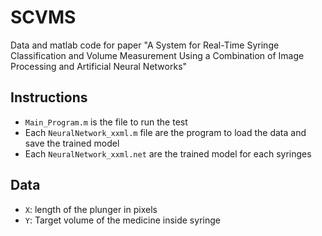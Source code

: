 # SCVMS
Data and matlab code for paper "A System for Real-Time Syringe Classification and Volume Measurement Using a Combination of Image Processing and Artificial Neural Networks"

## Instructions
- `Main_Program.m` is the file to run the test
- Each `NeuralNetwork_xxml.m` file are the program to load the data and save the trained model
- Each `NeuralNetwork_xxml.net` are the trained model for each syringes

## Data
- `X`: length of the plunger in pixels
- `Y`: Target volume of the medicine inside syringe
